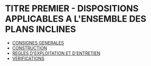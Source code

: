 # TITRE PREMIER - DISPOSITIONS APPLICABLES A L'ENSEMBLE DES PLANS INCLINES

- [CONSIGNES GENERALES](consignes-generales)
- [CONSTRUCTION](construction)
- [REGLES D'EXPLOITATION ET D'ENTRETIEN](regles-d-exploitation-et)
- [VERIFICATIONS](verifications)
